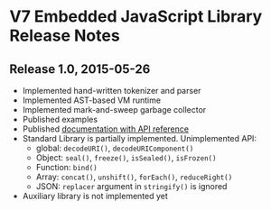 # V7 Embedded JavaScript Library Release Notes

## Release 1.0, 2015-05-26

- Implemented hand-written tokenizer and parser
- Implemented AST-based VM runtime
- Implemented mark-and-sweep garbage collector
- Published examples
- Published [documentation with API reference](http://cesanta.com/docs/v7)
- Standard Library is partially implemented. Unimplemented API:
    + global: `decodeURI()`, `decodeURIComponent()`
    + Object: `seal()`, `freeze()`, `isSealed()`, `isFrozen()`
    + Function: `bind()`
    + Array: `concat()`, `unshift()`, `forEach()`, `reduceRight()`
    + JSON: `replacer` argument in `stringify()` is ignored
- Auxiliary library is not implemented yet
